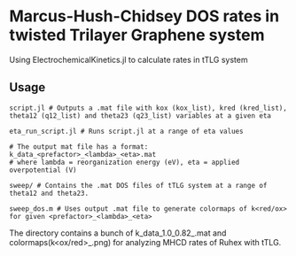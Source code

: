 # Marcus-Hush-Chidsey DOS rates in twisted Trilayer Graphene system

Using ElectrochemicalKinetics.jl to calculate rates in tTLG system

## Usage

```
script.jl # Outputs a .mat file with kox (kox_list), kred (kred_list), theta12 (q12_list) and theta23 (q23_list) variables at a given eta

eta_run_script.jl # Runs script.jl at a range of eta values

# The output mat file has a format: k_data_<prefactor>_<lambda>_<eta>.mat
# where lambda = reorganization energy (eV), eta = applied overpotential (V)

sweep/ # Contains the .mat DOS files of	tTLG system at a range of theta12 and theta23.

sweep_dos.m # Uses output .mat file to generate colormaps of k<red/ox> for given <prefactor>_<lambda>_<eta>

```

The directory contains a bunch of k_data_1.0_0.82_<eta>.mat and colormaps(k<ox/red>_<eta>.png) for analyzing MHCD rates of Ruhex with tTLG.



